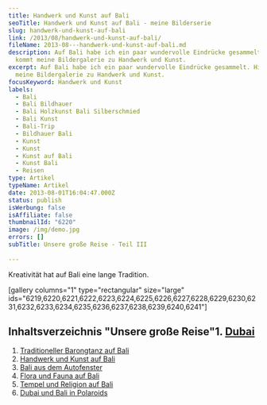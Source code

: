 ```yaml
---
title: Handwerk und Kunst auf Bali
seoTitle: Handwerk und Kunst auf Bali - meine Bilderserie
slug: handwerk-und-kunst-auf-bali
link: /2013/08/handwerk-und-kunst-auf-bali/
fileName: 2013-08---handwerk-und-kunst-auf-bali.md
description: Auf Bali habe ich ein paar wundervolle Eindrücke gesammelt. Hier
  kommt meine Bildergalerie zu Handwerk und Kunst.
excerpt: Auf Bali habe ich ein paar wundervolle Eindrücke gesammelt. Hier kommt
  meine Bildergalerie zu Handwerk und Kunst.
focusKeyword: Handwerk und Kunst
labels:
  - Bali
  - Bali Bildhauer
  - Bali Holzkunst Bali Silberschmied
  - Bali Kunst
  - Bali-Trip
  - Bildhauer Bali
  - Kunst
  - Kunst
  - Kunst auf Bali
  - Kunst Bali
  - Reisen
type: Artikel
typeName: Artikel
date: 2013-08-01T16:04:47.000Z
status: publish
isWerbung: false
isAffiliate: false
thumbnailId: "6220"
image: /img/demo.jpg
errors: []
subTitle: Unsere große Reise - Teil III
  
---
```


Kreativität hat auf Bali eine lange Tradition.

[gallery columns="1" type="rectangular" size="large"
ids="6219,6220,6221,6222,6223,6224,6225,6226,6227,6228,6229,6230,6231,6232,6233,6234,6235,6236,6237,6238,6239,6240,6241"]

## Inhaltsverzeichnis "Unsere große Reise"1. [Dubai](/2013/08/dubai-und-bali-in-polaroids)

1.  [Traditioneller Barongtanz auf Bali](/2013/07/traditioneller-barong-tanz-auf-bali/)
1.  [Handwerk und Kunst auf Bali](/2013/08/handwerk-und-kunst-auf-bali/)
1.  [Bali aus dem Autofenster](/2013/08/bali-aus-dem-autofenster/)
1.  [Flora und Fauna auf Bali](/2013/08/flora-fauna-ackerbau-und-viehzucht-auf-bali/)
1.  [Tempel und Religion auf Bali](http://2013/08/tempel-und-religion-auf-bali/)
1.  [Dubai und Bali in Polaroids](/2013/08/dubai-und-bali-in-polaroids/)

  